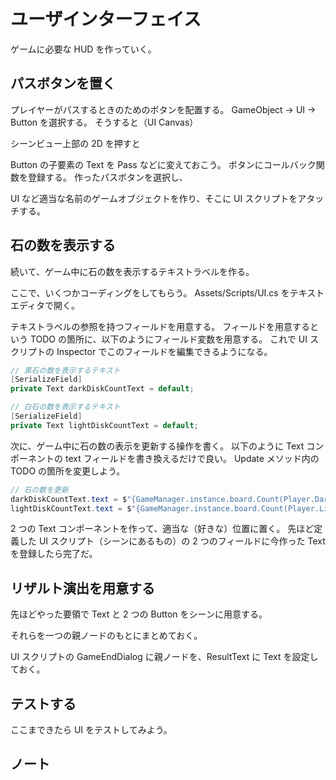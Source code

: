 # ユーザインターフェイス

ゲームに必要な HUD を作っていく。

## パスボタンを置く

プレイヤーがパスするときのためのボタンを配置する。
GameObject -> UI -> Button を選択する。
そうすると（UI Canvas）

シーンビュー上部の 2D を押すと

Button の子要素の Text を Pass などに変えておこう。
ボタンにコールバック関数を登録する。
作ったパスボタンを選択し、

UI など適当な名前のゲームオブジェクトを作り、そこに UI スクリプトをアタッチする。

## 石の数を表示する

続いて、ゲーム中に石の数を表示するテキストラベルを作る。

ここで、いくつかコーディングをしてもらう。
Assets/Scripts/UI.cs をテキストエディタで開く。

テキストラベルの参照を持つフィールドを用意する。
フィールドを用意するという TODO の箇所に、以下のようにフィールド変数を用意する。
これで UI スクリプトの Inspector でこのフィールドを編集できるようになる。

```cs
// 黒石の数を表示するテキスト
[SerializeField]
private Text darkDiskCountText = default;

// 白石の数を表示するテキスト
[SerializeField]
private Text lightDiskCountText = default;
```

次に、ゲーム中に石の数の表示を更新する操作を書く。
以下のように Text コンポーネントの text フィールドを書き換えるだけで良い。
Update メソッド内の TODO の箇所を変更しよう。

```cs
// 石の数を更新
darkDiskCountText.text = $"{GameManager.instance.board.Count(Player.Dark)}";
lightDiskCountText.text = $"{GameManager.instance.board.Count(Player.Light)}";
```

2 つの Text コンポーネントを作って、適当な（好きな）位置に置く。
先ほど定義した UI スクリプト（シーンにあるもの）の 2 つのフィールドに今作った Text を登録したら完了だ。

## リザルト演出を用意する

先ほどやった要領で Text と 2 つの Button をシーンに用意する。

それらを一つの親ノードのもとにまとめておく。

UI スクリプトの GameEndDialog に親ノードを、ResultText に Text を設定しておく。

## テストする

ここまできたら UI をテストしてみよう。

## ノート
